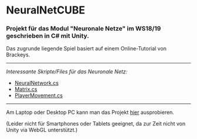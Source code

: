 # NeuralNetCUBE
### Projekt für das Modul "Neuronale Netze" im WS18/19 geschrieben in C# mit Unity.

Das zugrunde liegende Spiel basiert auf einem Online-Tutorial von Brackeys. 

---

*Interessante Skripte/Files für das Neuronale Netz:*
  * [NeuralNetwork.cs](NeuralNetCUBEProject/Assets/Scripts/NeuralNetwork.cs)
  * [Matrix.cs](NeuralNetCUBEProject/Assets/Scripts/Matrix.cs)
  * [PlayerMovement.cs](NeuralNetCUBEProject/Assets/Scripts/PlayerMovement.cs)

---

Am Laptop oder Desktop PC kann man das Projekt [hier](http://www-stud.uni-due.de/~scjokepp/NeuralNetCUBE/) ausprobieren.

(Leider nicht für Smartphones oder Tablets geeignet, da zur Zeit nicht von Unity via WebGL unterstützt.)
